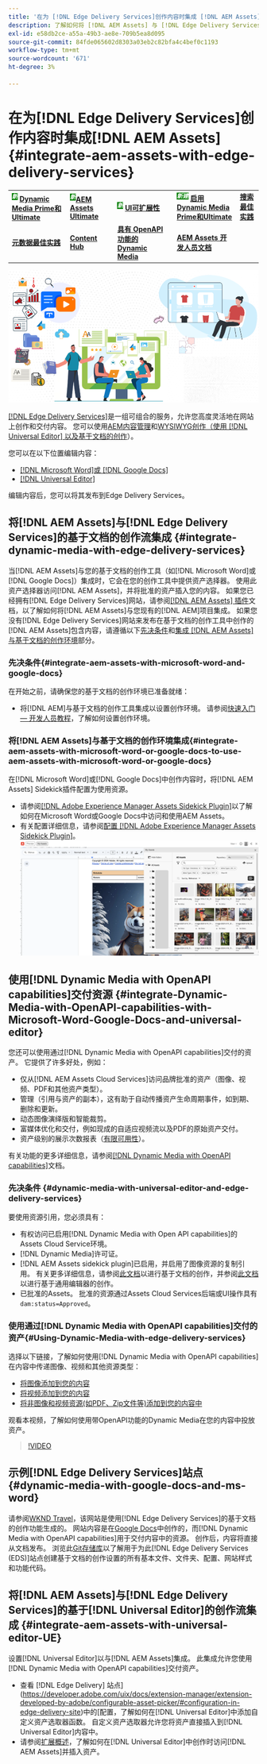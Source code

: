 ```yaml
---
title: '在为 [!DNL Edge Delivery Services]创作内容时集成 [!DNL AEM Assets] '
description: 了解如何将 [!DNL AEM Assets] 与 [!DNL Edge Delivery Services]. This integration enables you to integrate [!DNL AEM Assets] 与 [!DNL Microsoft Word] 集成，将 [!DNL Google Docs], integrate [!DNL AEM Assets] 与 [!DNL Universal Editor], integrate [!DNL Dynamic Media] 与 [!DNL Edge Delivery Services], integrate [!DNL Dynamic Media with OpenAPI capabilities] 与 [!DNL Universal Editor] 集成，以及如何将 [!DNL Dynamic Media with OpenAPI capabilities] 与 [!DNL Microsoft Word] 和 [!DNL Google Docs]集成。
exl-id: e58db2ce-a55a-49b3-ae8e-709b5ea8d095
source-git-commit: 84fde065602d8303a03eb2c82bfa4c4bef0c1193
workflow-type: tm+mt
source-wordcount: '671'
ht-degree: 3%

---
```


# 在为[!DNL Edge Delivery Services]创作内容时集成[!DNL AEM Assets] {#integrate-aem-assets-with-edge-delivery-services}

<table>
    <tr>
        <td>
            <sup style= "background-color:#008000; color:#FFFFFF; font-weight:bold"><i>新</i></sup> <a href="/help/assets/dynamic-media/dm-prime-ultimate.md"><b>Dynamic Media Prime和Ultimate</b></a>
        </td>
        <td>
            <sup style= "background-color:#008000; color:#FFFFFF; font-weight:bold"><i>新</i></sup><a href="/help/assets/assets-ultimate-overview.md"><b>AEM Assets Ultimate</b></a>
        </td>
        <td>
            <sup style= "background-color:#008000; color:#FFFFFF; font-weight:bold"><i>新</i></sup> <a href="/help/assets/aem-assets-view-ui-extensibility.md"><b>UI可扩展性</b></a>
        </td>
          <td>
            <sup style= "background-color:#008000; color:#FFFFFF; font-weight:bold"><i>新建</i></sup> <a href="/help/assets/dynamic-media/enable-dynamic-media-prime-and-ultimate.md"><b>启用Dynamic Media Prime和Ultimate</b></a>
        </td>
         <td>
            <a href="/help/assets/search-best-practices.md"><b>搜索最佳实践</b></a>
        </td>
    </tr>
    <tr>
        <td>
            <a href="/help/assets/metadata-best-practices.md"><b>元数据最佳实践</b></a>
        </td>
        <td>
            <a href="/help/assets/product-overview.md"><b>Content Hub</b></a>
        </td>
        <td>
            <a href="/help/assets/dynamic-media-open-apis-overview.md"><b>具有 OpenAPI 功能的 Dynamic Media</b></a>
        </td>
        <td>
            <a href="https://developer.adobe.com/experience-cloud/experience-manager-apis/"><b>AEM Assets 开发人员文档</b></a>
        </td>
    </tr>
</table>

![AEM资源与通用编辑器的集成](/help/assets/assets/EDS2.png)

[[!DNL Edge Delivery Services]](https://experienceleague.adobe.com/zh-hans/docs/experience-manager-cloud-service/content/edge-delivery/overview)是一组可组合的服务，允许您高度灵活地在网站上创作和交付内容。 您可以使用[AEM内容管理](/help/sites-cloud/authoring/author-publish.md)和[WYSIWYG创作（使用 [!DNL Universal Editor] 以及基于文档的创作](https://experienceleague.adobe.com/zh-hans/docs/experience-manager-cloud-service/content/edge-delivery/wysiwyg-authoring/authoring)）。

您可以在以下位置编辑内容：

* [[!DNL Microsoft Word]或 [!DNL Google Docs]](#integrate-dynamic-media-with-edge-delivery-services)
* [[!DNL Universal Editor]](#integrate-aem-assets-with-universal-editor-UE)

编辑内容后，您可以将其发布到Edge Delivery Services。

## 将[!DNL AEM Assets]与[!DNL Edge Delivery Services]的基于文档的创作流集成 {#integrate-dynamic-media-with-edge-delivery-services}

当[!DNL AEM Assets]与您的基于文档的创作工具（如[!DNL Microsoft Word]或[!DNL Google Docs]）集成时，它会在您的创作工具中提供资产选择器。 使用此资产选择器访问[!DNL AEM Assets]，并将批准的资产插入您的内容。
如果您已经拥有[!DNL Edge Delivery Services]网站，请参阅[[!DNL AEM Assets] 插件](https://github.com/adobe-rnd/aem-assets-plugin/blob/main/README.md)文档，以了解如何将[!DNL AEM Assets]与您现有的[!DNL AEM]项目集成。
如果您没有[!DNL Edge Delivery Services]网站来发布在基于文档的创作工具中创作的[!DNL AEM Assets]包含内容，请遵循以下[先决条件](#integrate-aem-assets-with-microsoft-word-and-google-docs)和[集成 [!DNL AEM Assets] 与基于文档的创作环境](#integrate-aem-assets-with-microsoft-word-or-google-docs-to-use-aem-assets-with-microsoft-word-or-google-docs)部分。

### 先决条件{#integrate-aem-assets-with-microsoft-word-and-google-docs}

在开始之前，请确保您的基于文档的创作环境已准备就绪：

* 将[!DNL AEM]与基于文档的创作工具集成以设置创作环境。 请参阅[快速入门 — 开发人员教程](https://www.aem.live/developer/tutorial)，了解如何设置创作环境。

### 将[!DNL AEM Assets]与基于文档的创作环境集成{#integrate-aem-assets-with-microsoft-word-or-google-docs-to-use-aem-assets-with-microsoft-word-or-google-docs}

在[!DNL Microsoft Word]或[!DNL Google Docs]中创作内容时，将[!DNL AEM Assets] Sidekick插件配置为使用资源。

* 请参阅[[!DNL Adobe Experience Manager Assets Sidekick Plugin]](https://www.aem.live/docs/aem-assets-sidekick-plugin#using-experience-manager-assets-for-website-authors)以了解如何在Microsoft Word或Google Docs中访问和使用AEM Assets。
* 有关配置详细信息，请参阅[配置 [!DNL Adobe Experience Manager Assets Sidekick Plugin]](https://www.aem.live/developer/configuring-aem-assets-sidekick-plugin)。
  ![在ms word和google文档中使用具有openAPI功能的Dynamic Media](/help/assets/assets/my-assets-sidebar.png)

## 使用[!DNL Dynamic Media with OpenAPI capabilities]交付资源 {#integrate-Dynamic-Media-with-OpenAPI-capabilities-with-Microsoft-Word-Google-Docs-and-universal-editor}

您还可以使用通过[!DNL Dynamic Media with OpenAPI capabilities]交付的资产。 它提供了许多好处，例如：

* 仅从[!DNL AEM Assets Cloud Services]访问品牌批准的资产（图像、视频、PDF和其他资产类型）。
* 管理（引用与资产的副本），这有助于自动传播资产生命周期事件，如到期、删除和更新。
* 动态图像演绎版和智能裁剪。
* 富媒体优化和交付，例如现成的自适应视频流以及PDF的原始资产交付。
* 资产级别的展示次数报表（[有限可用性](/help/assets/manage-reports-assets-view.md#dynamic-media-delivery-reports)）。

有关功能的更多详细信息，请参阅[[!DNL Dynamic Media with OpenAPI capabilities]](https://experienceleague.adobe.com/en/docs/experience-manager-cloud-service/content/assets/dynamicmedia/dynamic-media-open-apis/dynamic-media-open-apis-overview)文档。

### 先决条件 {#dynamic-media-with-universal-editor-and-edge-delivery-services}

要使用资源引用，您必须具有：

* 有权访问已启用[!DNL Dynamic Media with Open API capabilities]的Assets Cloud Service环境。
* [!DNL Dynamic Media]许可证。
* [!DNL AEM Assets sidekick plugin]已启用，并启用了图像资源的复制引用。 有关更多详细信息，请参阅[此文档](https://www.aem.live/developer/configuring-aem-assets-sidekick-plugin#copymode)以进行基于文档的创作，并参阅[此文档](https://developer.adobe.com/uix/docs/extension-manager/extension-developed-by-adobe/configurable-asset-picker/#extension-overview)以进行基于通用编辑器的创作。
* 已批准的Assets。 批准的资源通过Assets Cloud Services后端或UI操作具有`dam:status=Approved`。

### 使用通过[!DNL Dynamic Media with OpenAPI capabilities]交付的资产{#Using-Dynamic-Media-with-edge-delivery-services}

选择以下链接，了解如何使用[!DNL Dynamic Media with OpenAPI capabilities]在内容中传递图像、视频和其他资源类型：

* [将图像添加到您的内容](https://www.aem.live/docs/aem-assets-sidekick-plugin#using-image-references-when-authoring-content)
* [将视频添加到您的内容](https://www.aem.live/docs/aem-assets-sidekick-plugin#using-video-references-when-authoring-content)
* [将非图像和视频资源(如PDF、Zip文件等)添加到您的内容中](https://www.aem.live/docs/aem-assets-sidekick-plugin#using-asset-references-for-pdf-zip-etc-when-authoring-content)

观看本视频，了解如何使用带OpenAPI功能的Dynamic Media在您的内容中投放资产。

>[!VIDEO](https://video.tv.adobe.com/v/3441155)

## 示例[!DNL Edge Delivery Services]站点{#dynamic-media-with-google-docs-and-ms-word}

请参阅[WKND Travel](http://bit.ly/3DExLnf)，该网站是使用[!DNL Edge Delivery Services]的基于文档的创作功能生成的。 网站内容是在[Google Docs](https://drive.google.com/drive/folders/1HCCHRWp4HJIXW_cUv5cRDQ5DzzqiZsXT)中创作的，而[!DNL Dynamic Media with OpenAPI capabilities]用于交付内容中的资源。 创作后，内容将直接从文档发布。 浏览此[Git存储库](https://github.com/hlxsites/franklin-assets-selector/tree/aem-dynamicmedia-demo/blocks)以了解用于为此[!DNL Edge Delivery Services (EDS)]站点创建基于文档的创作设置的所有基本文件、文件夹、配置、网站样式和功能代码。

## 将[!DNL AEM Assets]与[!DNL Edge Delivery Services]的基于[!DNL Universal Editor]的创作流集成 {#integrate-aem-assets-with-universal-editor-UE}

设置[!DNL Universal Editor]以与[!DNL AEM Assets]集成。 此集成允许您使用[!DNL Dynamic Media with OpenAPI capabilities]交付资产。

* 查看 [!DNL Edge Delivery] 站点](https://developer.adobe.com/uix/docs/extension-manager/extension-developed-by-adobe/configurable-asset-picker/#configuration-in-edge-delivery-site)中的[配置，了解如何在[!DNL Universal Editor]中添加自定义资产选取器函数。 自定义资产选取器允许您将资产直接插入到[!DNL Universal Editor]内容中。
* 请参阅[扩展概述](https://developer.adobe.com/uix/docs/extension-manager/extension-developed-by-adobe/configurable-asset-picker/#extension-overview)，了解如何在[!DNL Universal Editor]中创作时访问[!DNL AEM Assets]并插入资产。
